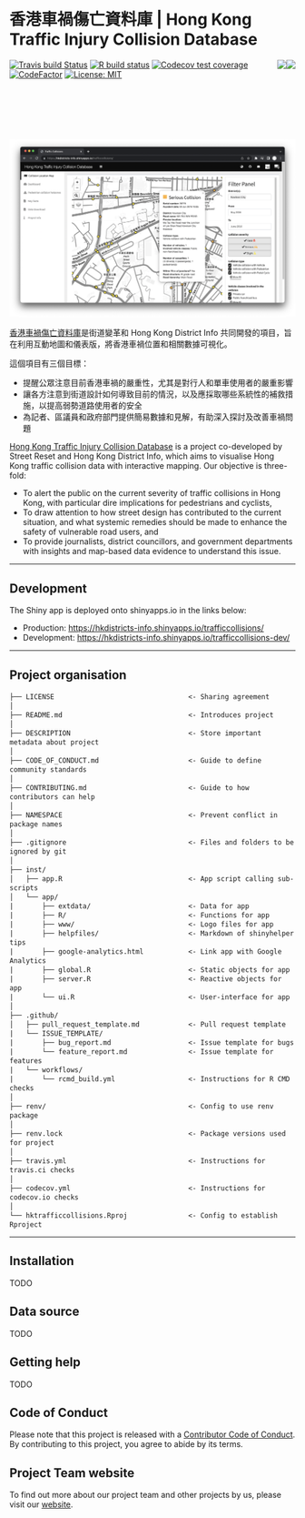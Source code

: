 # 香港車禍傷亡資料庫 \| Hong Kong Traffic Injury Collision Database

<img src="https://user-images.githubusercontent.com/29334677/180681488-53b69199-d57b-4ff7-af1d-d090e24b132c.png" align="right" height="140"/><img src="https://user-images.githubusercontent.com/29334677/180681494-c693e520-9eab-4f95-a4ad-0b5837d8b246.png" align="right" height="140"/>

<!-- badges: start -->

[![Travis build Status](https://travis-ci.org/Hong-Kong-Districts-Info/hktrafficcollisions.svg?branch=main)](https://travis-ci.org/Hong-Kong-Districts-Info/hktrafficcollisions) [![R build status](https://github.com/Hong-Kong-Districts-Info/hktrafficcollisions/workflows/R-CMD-check/badge.svg)](https://github.com/Hong-Kong-Districts-Info/hktrafficcollisions/actions) [![Codecov test coverage](https://codecov.io/gh/Hong-Kong-Districts-Info/hktrafficcollisions/branch/master/graph/badge.svg)](https://codecov.io/gh/Hong-Kong-Districts-Info/hktrafficcollisions?branch=master) [![CodeFactor](https://www.codefactor.io/repository/github/hong-kong-districts-info/hktrafficcollisions/badge)](https://www.codefactor.io/repository/github/hong-kong-districts-info/hktrafficcollisions) [![License: MIT](https://img.shields.io/badge/License-MIT-yellow.svg)](https://opensource.org/licenses/MIT)

<!-- badges: end -->

[![](man/figures/website-preview.png)](https://hkdistricts-info.shinyapps.io/trafficcollisions/)

[香港車禍傷亡資料庫](https://hkdistricts-info.shinyapps.io/trafficcollisions/)是街道變革和 Hong Kong District Info 共同開發的項目，旨在利用互動地圖和儀表版，將香港車禍位置和相關數據可視化。

這個項目有三個目標：

-   提醒公眾注意目前香港車禍的嚴重性，尤其是對行人和單車使用者的嚴重影響
-   讓各方注意到街道設計如何導致目前的情況，以及應採取哪些系統性的補救措施，以提高弱勢道路使用者的安全
-   為記者、區議員和政府部門提供簡易數據和見解，有助深入探討及改善車禍問題

[Hong Kong Traffic Injury Collision Database](https://hkdistricts-info.shinyapps.io/trafficcollisions/) is a project co-developed by Street Reset and Hong Kong District Info, which aims to visualise Hong Kong traffic collision data with interactive mapping. Our objective is three-fold:

-   To alert the public on the current severity of traffic collisions in Hong Kong, with particular dire implications for pedestrians and cyclists,
-   To draw attention to how street design has contributed to the current situation, and what systemic remedies should be made to enhance the safety of vulnerable road users, and
-   To provide journalists, district councillors, and government departments with insights and map-based data evidence to understand this issue.

------------------------------------------------------------------------

## Development

The Shiny app is deployed onto shinyapps.io in the links below:

-   Production: <https://hkdistricts-info.shinyapps.io/trafficcollisions/>
-   Development: <https://hkdistricts-info.shinyapps.io/trafficcollisions-dev/>

------------------------------------------------------------------------

## Project organisation

    ├── LICENSE                                 <- Sharing agreement
    │
    ├── README.md                               <- Introduces project
    │
    ├── DESCRIPTION                             <- Store important metadata about project
    │
    ├── CODE_OF_CONDUCT.md                      <- Guide to define community standards
    │
    ├── CONTRIBUTING.md                         <- Guide to how contributors can help
    │
    ├── NAMESPACE                               <- Prevent conflict in package names
    │
    ├── .gitignore                              <- Files and folders to be ignored by git
    │
    ├── inst/
    │   ├── app.R                               <- App script calling sub-scripts
    │   └── app/               
    |       ├── extdata/                        <- Data for app
    |       ├── R/                              <- Functions for app
    |       ├── www/                            <- Logo files for app
    |       ├── helpfiles/                      <- Markdown of shinyhelper tips
    |       ├── google-analytics.html           <- Link app with Google Analytics
    |       ├── global.R                        <- Static objects for app
    |       ├── server.R                        <- Reactive objects for app
    |       └── ui.R                            <- User-interface for app
    │
    ├── .github/                         
    │   ├── pull_request_template.md            <- Pull request template
    |   └── ISSUE_TEMPLATE/
    |       ├── bug_report.md                   <- Issue template for bugs
    |       └── feature_report.md               <- Issue template for features
    |   └── workflows/
    |       └── rcmd_build.yml                  <- Instructions for R CMD checks
    │
    ├── renv/                                   <- Config to use renv package
    │
    ├── renv.lock                               <- Package versions used for project
    │
    ├── travis.yml                              <- Instructions for travis.ci checks
    │
    ├── codecov.yml                             <- Instructions for codecov.io checks
    │
    └── hktrafficcollisions.Rproj               <- Config to establish Rproject

------------------------------------------------------------------------

## Installation

TODO

## Data source

TODO

## Getting help

TODO

## Code of Conduct

Please note that this project is released with a [Contributor Code of Conduct](https://github.com/Hong-Kong-Districts-Info/hktrafficcollisions/blob/main/CODE_OF_CONDUCT.md). By contributing to this project, you agree to abide by its terms.

## Project Team website

To find out more about our project team and other projects by us, please visit our [website](https://hong-kong-districts-info.github.io/).
